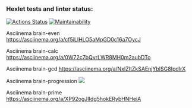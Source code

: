 ### Hexlet tests and linter status:
[![Actions Status](https://github.com/AndreyCurious/frontend-project-44/workflows/hexlet-check/badge.svg)](https://github.com/AndreyCurious/frontend-project-44/actions)
[![Maintainability](https://api.codeclimate.com/v1/badges/f3e3b061588284463d8d/maintainability)](https://codeclimate.com/github/AndreyCurious/frontend-project-44/maintainability)

Asciinema brain-even
https://asciinema.org/a/cf5iLIHLO5aMpGD0c16a7OycJ

Asciinema brain-calc
https://asciinema.org/a/0W72c7bQvrLWR8MH0m2aubDTo

Asciinema brain-gcd
https://asciinema.org/a/NxIZltZkSAEnjYbISG8IpdIrX

Asciinema brain-progression
<a href="https://asciinema.org/a/aErGyXAIic1ZSSsAC5PBjCJqJ" target="_blank"><img src="https://asciinema.org/a/aErGyXAIic1ZSSsAC5PBjCJqJ.svg" /></a>

Asciinema brain-prime
https://asciinema.org/a/XP92ogJIIdg5hokERybHNHeiA